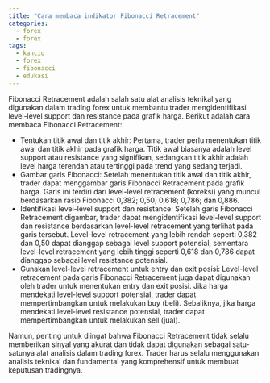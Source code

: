 ```yaml
---
title: "Cara membaca indikator Fibonacci Retracement"
categories:
  - forex
  - forex
tags:
  - kancio
  - forex
  - fibonacci
  - edukasi
---
```


Fibonacci Retracement adalah salah satu alat analisis teknikal yang digunakan dalam trading forex untuk membantu trader mengidentifikasi level-level support dan resistance pada grafik harga. Berikut adalah cara membaca Fibonacci Retracement:

- Tentukan titik awal dan titik akhir: Pertama, trader perlu menentukan titik awal dan titik akhir pada grafik harga. Titik awal biasanya adalah level support atau resistance yang signifikan, sedangkan titik akhir adalah level harga terendah atau tertinggi pada trend yang sedang terjadi.
- Gambar garis Fibonacci: Setelah menentukan titik awal dan titik akhir, trader dapat menggambar garis Fibonacci Retracement pada grafik harga. Garis ini terdiri dari level-level retracement (koreksi) yang muncul berdasarkan rasio Fibonacci 0,382; 0,50; 0,618; 0,786; dan 0,886.
- Identifikasi level-level support dan resistance: Setelah garis Fibonacci Retracement digambar, trader dapat mengidentifikasi level-level support dan resistance berdasarkan level-level retracement yang terlihat pada garis tersebut. Level-level retracement yang lebih rendah seperti 0,382 dan 0,50 dapat dianggap sebagai level support potensial, sementara level-level retracement yang lebih tinggi seperti 0,618 dan 0,786 dapat dianggap sebagai level resistance potensial.
- Gunakan level-level retracement untuk entry dan exit posisi: Level-level retracement pada garis Fibonacci Retracement juga dapat digunakan oleh trader untuk menentukan entry dan exit posisi. Jika harga mendekati level-level support potensial, trader dapat mempertimbangkan untuk melakukan buy (beli). Sebaliknya, jika harga mendekati level-level resistance potensial, trader dapat mempertimbangkan untuk melakukan sell (jual).

Namun, penting untuk diingat bahwa Fibonacci Retracement tidak selalu memberikan sinyal yang akurat dan tidak dapat digunakan sebagai satu-satunya alat analisis dalam trading forex. Trader harus selalu menggunakan analisis teknikal dan fundamental yang komprehensif untuk membuat keputusan tradingnya.
